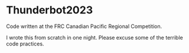 # Thunderbot2023
Code written at the FRC Canadian Pacific Regional Competition. 

I wrote this from scratch in one night. Please excuse some of the terrible code practices. 
